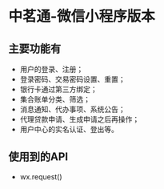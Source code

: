# 中茗通-微信小程序版本

## 主要功能有
* 用户的登录、注册；
* 登录密码、交易密码设置、重置；
* 银行卡通过第三方绑定；
* 集合账单分类、筛选；
* 消息通知、代办事项、系统公告；
* 代理贷款申请、生成申请之后再操作；
* 用户中心的实名认证、登出等。

## 使用到的API
* wx.request()
